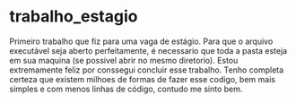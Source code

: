 # trabalho_estagio
Primeiro trabalho que fiz para uma vaga de estágio.
Para que o arquivo executável seja aberto perfeitamente, é necessario que toda a pasta esteja em sua maquina (se possivel abrir no mesmo diretorio).
Estou extremamente feliz por conssegui concluir esse trabalho.
Tenho completa certeza que existem milhoes de formas de fazer esse codigo, bem mais simples e com menos linhas de código, contudo me sinto bem. 
